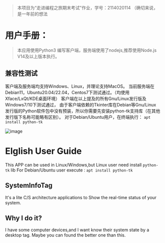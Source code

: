 > 本项目为“走进编程之旅期末考试”作业，学号：2114020114 （确切来说，是一年前的想法
# 用户手册：
> 本应用使用Python3 编写客户端，服务端使用了nodejs,推荐使用Node.js V14及以上版本执行。
## 兼容性测试
客户端及服务端均支持Windows、Linux，并理论支持MacOS。
当前服务端在Debian11，Ubuntu20.04/22.04，Centos7下测试通过。（均使用Xface/LxQt/KDE桌面环境）
客户端在以上提及的所有Gnu/Linux发行版及Windows7/10下测试通过，
由于客户端依赖的Tkinter库在Debian等Gnu/Linux发行版的Python软件包中没有预装，所以你需要先安装python-tk支持库（在其他发行版下名称可能略有区别）。
对于Debian/Ubuntu用户，在终端执行：
`apt install python-tk`

![image](https://user-images.githubusercontent.com/57279704/207580920-de576a8f-a411-43d6-b94a-7666b04f1513.png)


# Elglish User Guide
This APP can be used in Linux/Windows,but Linux user need install `python-tk` lib 
For Debian/Ubuntu user execute  :
`apt install python-tk`
## SystemInfoTag
It's a lite C/S architecture applications to Show the real-time status of your system.
## Why I do it?
I have some computer devices,and I want know their system state by a desktop tag.
Maybe you can found the better one than this.

